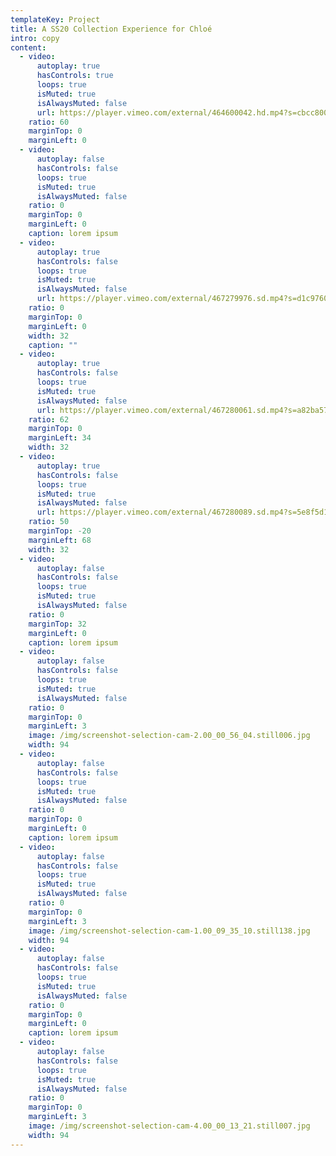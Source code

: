 ```yaml
---
templateKey: Project
title: A SS20 Collection Experience for Chloé
intro: copy
content:
  - video:
      autoplay: true
      hasControls: true
      loops: true
      isMuted: true
      isAlwaysMuted: false
      url: https://player.vimeo.com/external/464600042.hd.mp4?s=cbcc8003cf744bacbe72c14f3d94dfb0c33e9685&profile_id=175
    ratio: 60
    marginTop: 0
    marginLeft: 0
  - video:
      autoplay: false
      hasControls: false
      loops: true
      isMuted: true
      isAlwaysMuted: false
    ratio: 0
    marginTop: 0
    marginLeft: 0
    caption: lorem ipsum
  - video:
      autoplay: true
      hasControls: false
      loops: true
      isMuted: true
      isAlwaysMuted: false
      url: https://player.vimeo.com/external/467279976.sd.mp4?s=d1c9760a1a6d2f965feca97fe8ce17a2dc161114&profile_id=165
    ratio: 0
    marginTop: 0
    marginLeft: 0
    width: 32
    caption: ""
  - video:
      autoplay: true
      hasControls: false
      loops: true
      isMuted: true
      isAlwaysMuted: false
      url: https://player.vimeo.com/external/467280061.sd.mp4?s=a82ba57df77ef93207a2226dbc434de955a53685&profile_id=165
    ratio: 62
    marginTop: 0
    marginLeft: 34
    width: 32
  - video:
      autoplay: true
      hasControls: false
      loops: true
      isMuted: true
      isAlwaysMuted: false
      url: https://player.vimeo.com/external/467280089.sd.mp4?s=5e8f5d121d8dbf610ccb676186040cd2fc1d3cf7&profile_id=165
    ratio: 50
    marginTop: -20
    marginLeft: 68
    width: 32
  - video:
      autoplay: false
      hasControls: false
      loops: true
      isMuted: true
      isAlwaysMuted: false
    ratio: 0
    marginTop: 32
    marginLeft: 0
    caption: lorem ipsum
  - video:
      autoplay: false
      hasControls: false
      loops: true
      isMuted: true
      isAlwaysMuted: false
    ratio: 0
    marginTop: 0
    marginLeft: 3
    image: /img/screenshot-selection-cam-2.00_00_56_04.still006.jpg
    width: 94
  - video:
      autoplay: false
      hasControls: false
      loops: true
      isMuted: true
      isAlwaysMuted: false
    ratio: 0
    marginTop: 0
    marginLeft: 0
    caption: lorem ipsum
  - video:
      autoplay: false
      hasControls: false
      loops: true
      isMuted: true
      isAlwaysMuted: false
    ratio: 0
    marginTop: 0
    marginLeft: 3
    image: /img/screenshot-selection-cam-1.00_09_35_10.still138.jpg
    width: 94
  - video:
      autoplay: false
      hasControls: false
      loops: true
      isMuted: true
      isAlwaysMuted: false
    ratio: 0
    marginTop: 0
    marginLeft: 0
    caption: lorem ipsum
  - video:
      autoplay: false
      hasControls: false
      loops: true
      isMuted: true
      isAlwaysMuted: false
    ratio: 0
    marginTop: 0
    marginLeft: 3
    image: /img/screenshot-selection-cam-4.00_00_13_21.still007.jpg
    width: 94
---
```

